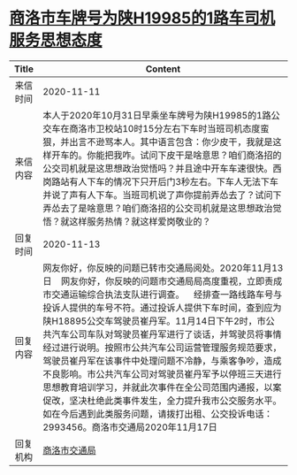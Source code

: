 # <a href="http://www.shangluo.gov.cn/zmhd/ldxxxx.jsp?urltype=leadermail.LeaderMailContentUrl&wbtreeid=1112&leadermailid=6603">商洛市车牌号为陕H19985的1路车司机服务思想态度</a>
| Title |                                                                                                                                                                                 Content                                                                                                                                                                                  |
|:-----:|--------------------------------------------------------------------------------------------------------------------------------------------------------------------------------------------------------------------------------------------------------------------------------------------------------------------------------------------------------------------------|
| 来信时间  | 2020-11-11                                                                                                                                                                                                                                                                                                                                                               |
| 来信内容  | 本人于2020年10月31日早乘坐车牌号为陕H19985的1路公交车在商洛市卫校站10时15分左右下车时当班司机态度蛮狠，并出言不逊骂本人。其中语言包含：你少皮干，我就是这样开车的。你能把我咋。试问下皮干是啥意思？咱们商洛招的公交司机就是这思想政治觉悟吗？并且途中开车车速很快。西岗路站有人下车的情况下只开后门3秒左右。下车人无法下车并说了声有人下车。当班司机说了声你提前弄怂去了？试问下弄怂去了是啥意思？咱们商洛招的公交司机就是这思想政治觉悟？就这样服务热情？就这样爱岗敬业的？                                                                                                                         |
| 回复时间  | 2020-11-13                                                                                                                                                                                                                                                                                                                                                               |
| 回复内容  | 网友你好，你反映的问题已转市交通局阅处。2020年11月13日    网友你好，你反映的问题市交通局局高度重视，立即责成市交通运输综合执法支队进行调查。    经排查一路线路车号与投诉人提供的车号不符。通过投诉人提供下车时间，查到应为陕H18895公交车驾驶员崔丹军。11月14日下午2时，市公共汽车公司车队对驾驶员崔丹军进行了谈话，并驾驶员将事情经过进行说明。按照市公共汽车公司运营管理服务规范要求，驾驶员崔丹军在该事件中处理问题不冷静，与乘客争吵，造成不良影响。市公共汽车公司对驾驶员崔丹军予以停班三天进行思想教育培训学习，并就此次事件在全公司范围内通报，以案促改，坚决杜绝此类事件发生，全力提升我市公交服务水平。如在今后遇到此类服务问题，请拨打出租、公交投诉电话：2993456。商洛市交通局2020年11月17日 |
| 回复机构  | <a href="../../categories/agencies/商洛市交通局.md">商洛市交通局</a>                                                                                                                                                                                                                                                                                                                   |